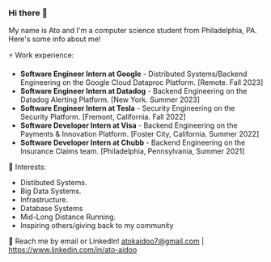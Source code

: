 ### Hi there 👋

My name is Ato and I'm a computer science student from Philadelphia, PA. Here's some info about me!

⚡ Work experience: <br>
- **Software Engineer Intern at Google** - Distributed Systems/Backend Engineering on the Google Cloud Dataproc Platform. [Remote. Fall 2023]
- **Software Engineer Intern at Datadog** - Backend Engineering on the Datadog Alerting Platform. [New York. Summer 2023]
- **Software Engineer Intern at Tesla** - Security Engineering on the Security Platform. [Fremont, California. Fall 2022]
- **Software Developer Intern at Visa** - Backend Engineering on the Payments & Innovation Platform. [Foster City, California. Summer 2022]
- **Software Developer Intern at Chubb** - Backend Engineering on the Insurance Claims team. [Philadelphia, Pennsylvania, Summer 2021]

🌱 Interests:
- Distibuted Systems.
- Big Data Systems.
- Infrastructure.
- Database Systems
- Mid-Long Distance Running.
- Inspiring others/giving back to my community

💬 Reach me by email or LinkedIn! atokaidoo7@gmail.com | https://www.linkedin.com/in/ato-aidoo

<!--[![Top Langs](https://github-readme-stats.vercel.app/api/top-langs/?username=atoaidoocr7&layout=compact&hide=tex)](https://github.com/anuraghazra/github-readme-stats)-->
